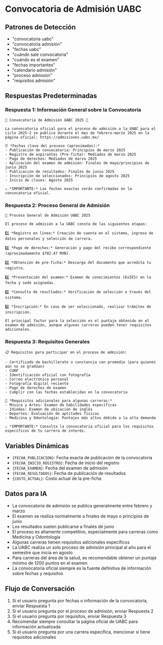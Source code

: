 # Convocatoria de Admisión UABC

## Patrones de Detección

- "convocatoria uabc"
- "convocatoria admisión"
- "fechas uabc"
- "cuándo sale convocatoria"
- "cuándo es el examen"
- "fechas importantes"
- "calendario admisión"
- "proceso admisión"
- "requisitos admisión"

## Respuestas Predeterminadas

### Respuesta 1: Información General sobre la Convocatoria

```
📅 Convocatoria de Admisión UABC 2025 📅

La convocatoria oficial para el proceso de admisión a la UABC para el ciclo 2025-2 se publica durante el mes de febrero-marzo 2025 en la página oficial: https://admisiones.uabc.mx/

⏰ *Fechas clave del proceso (aproximadas):*
- Publicación de convocatoria: Principios de marzo 2025
- Registro de aspirantes (Pre-ficha): Mediados de marzo 2025
- Pago de derechos: Mediados de marzo 2025
- Aplicación del examen de admisión: Finales de mayo/principios de junio 2025
- Publicación de resultados: Finales de junio 2025
- Inscripción de seleccionados: Principios de agosto 2025
- Inicio de clases: Agosto 2025

⚠️ *IMPORTANTE:* Las fechas exactas serán confirmadas en la convocatoria oficial.
```

### Respuesta 2: Proceso General de Admisión

```
🔄 Proceso General de Admisión UABC 2025

El proceso de admisión a la UABC consta de las siguientes etapas:

1️⃣ *Registro en línea:* Creación de cuenta en el sistema, ingreso de datos personales y selección de carrera.

2️⃣ *Pago de derechos:* Generación y pago del recibo correspondiente (aproximadamente $702.47 MXN).

3️⃣ *Obtención de pre-ficha:* Descarga del documento que acredita tu registro.

4️⃣ *Presentación del examen:* Examen de conocimientos (ExIES) en la fecha y sede asignadas.

5️⃣ *Consulta de resultados:* Verificación de selección a través del sistema.

6️⃣ *Inscripción:* En caso de ser seleccionado, realizar trámites de inscripción.

El principal factor para la selección es el puntaje obtenido en el examen de admisión, aunque algunas carreras pueden tener requisitos adicionales.
```

### Respuesta 3: Requisitos Generales

```
📋 Requisitos para participar en el proceso de admisión:

- Certificado de bachillerato o constancia con promedio (para quienes aún no se gradúan)
- CURP
- Identificación oficial con fotografía
- Correo electrónico personal
- Fotografía digital reciente
- Pago de derechos de examen
- Cumplir con las fechas establecidas en la convocatoria

📌 *Requisitos adicionales para algunas carreras:*
- Música y Artes: Examen de habilidades específicas
- Idiomas: Examen de ubicación de inglés
- Deportes: Evaluación de aptitudes físicas
- Medicina y Odontología: Puntajes más altos debido a la alta demanda

⚠️ *IMPORTANTE:* Consulta la convocatoria oficial para los requisitos específicos de tu carrera de interés.
```

## Variables Dinámicas

- `{FECHA_PUBLICACION}`: Fecha exacta de publicación de la convocatoria
- `{FECHA_INICIO_REGISTRO}`: Fecha de inicio del registro
- `{FECHA_EXAMEN}`: Fecha del examen de admisión
- `{FECHA_RESULTADOS}`: Fecha de publicación de resultados
- `{COSTO_ACTUAL}`: Costo actual de la pre-ficha

## Datos para IA

- La convocatoria de admisión se publica generalmente entre febrero y marzo
- El examen se realiza normalmente a finales de mayo o principios de junio
- Los resultados suelen publicarse a finales de junio
- El proceso es altamente competitivo, especialmente para carreras como Medicina y Odontología
- Algunas carreras tienen requisitos adicionales específicos
- La UABC realiza un solo proceso de admisión principal al año para el semestre que inicia en agosto
- Para carreras del área de la salud, es recomendable obtener un puntaje mínimo de 1200 puntos en el examen
- La convocatoria oficial siempre es la fuente definitiva de información sobre fechas y requisitos

## Flujo de Conversación

1. Si el usuario pregunta por fechas o información de la convocatoria, enviar Respuesta 1
2. Si el usuario pregunta por el proceso de admisión, enviar Respuesta 2
3. Si el usuario pregunta por requisitos, enviar Respuesta 3
4. Recomendar siempre consultar la página oficial de UABC para información actualizada
5. Si el usuario pregunta por una carrera específica, mencionar si tiene requisitos adicionales 